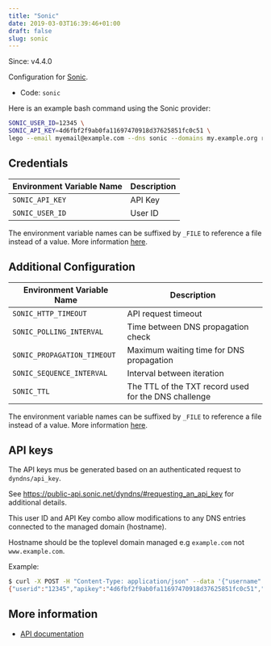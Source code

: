 ```yaml
---
title: "Sonic"
date: 2019-03-03T16:39:46+01:00
draft: false
slug: sonic
---
```


<!-- THIS DOCUMENTATION IS AUTO-GENERATED. PLEASE DO NOT EDIT. -->
<!-- providers/dns/sonic/sonic.toml -->
<!-- THIS DOCUMENTATION IS AUTO-GENERATED. PLEASE DO NOT EDIT. -->

Since: v4.4.0

Configuration for [Sonic](https://www.sonic.com/).


<!--more-->

- Code: `sonic`

Here is an example bash command using the Sonic provider:

```bash
SONIC_USER_ID=12345 \
SONIC_API_KEY=4d6fbf2f9ab0fa11697470918d37625851fc0c51 \
lego --email myemail@example.com --dns sonic --domains my.example.org run
```




## Credentials

| Environment Variable Name | Description |
|-----------------------|-------------|
| `SONIC_API_KEY` | API Key |
| `SONIC_USER_ID` | User ID |

The environment variable names can be suffixed by `_FILE` to reference a file instead of a value.
More information [here](/lego/dns/#configuration-and-credentials).


## Additional Configuration

| Environment Variable Name | Description |
|--------------------------------|-------------|
| `SONIC_HTTP_TIMEOUT` | API request timeout |
| `SONIC_POLLING_INTERVAL` | Time between DNS propagation check |
| `SONIC_PROPAGATION_TIMEOUT` | Maximum waiting time for DNS propagation |
| `SONIC_SEQUENCE_INTERVAL` | Interval between iteration |
| `SONIC_TTL` | The TTL of the TXT record used for the DNS challenge |

The environment variable names can be suffixed by `_FILE` to reference a file instead of a value.
More information [here](/lego/dns/#configuration-and-credentials).

## API keys

The API keys mus be generated based on an authenticated request to `dyndns/api_key`.

See https://public-api.sonic.net/dyndns/#requesting_an_api_key for additional details.

This user ID and API Key combo allow modifications to any DNS entries connected to the managed domain (hostname).

Hostname should be the toplevel domain managed e.g `example.com` not `www.example.com`.

Example:

```bash
$ curl -X POST -H "Content-Type: application/json" --data '{"username":"notarealuser","password":"notarealpassword","hostname":"example.com"}' https://public-api.sonic.net/dyndns/api_key
{"userid":"12345","apikey":"4d6fbf2f9ab0fa11697470918d37625851fc0c51","result":200,"message":"OK"}
```



## More information

- [API documentation](https://public-api.sonic.net/dyndns/)

<!-- THIS DOCUMENTATION IS AUTO-GENERATED. PLEASE DO NOT EDIT. -->
<!-- providers/dns/sonic/sonic.toml -->
<!-- THIS DOCUMENTATION IS AUTO-GENERATED. PLEASE DO NOT EDIT. -->
